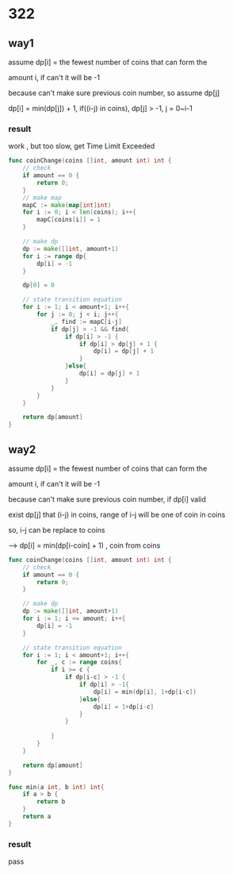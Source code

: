 # 322

## way1
assume dp[i] = the fewest number of coins that can form the 

amount i, if can't it will be -1

because can't make sure previous coin number, so assume dp[j]

dp[i] = min(dp[j]) + 1, if((i-j) in coins), dp[j] > -1, j = 0~i-1

### result

work , but too slow, get Time Limit Exceeded

```go
func coinChange(coins []int, amount int) int {
    // check 
    if amount == 0 {
        return 0;
    }
    // make map
    mapC := make(map[int]int)
    for i := 0; i < len(coins); i++{
        mapC[coins[i]] = 1
    }

    // make dp
    dp := make([]int, amount+1)
    for i := range dp{
        dp[i] = -1
    }

    dp[0] = 0

    // state transition equation
    for i := 1; i < amount+1; i++{
        for j := 0; j < i; j++{
            _, find := mapC[i-j]
            if dp[j] > -1 && find{
                if dp[i] > -1 {
                    if dp[i] > dp[j] + 1 {
                        dp[i] = dp[j] + 1
                    }
                }else{
                    dp[i] = dp[j] + 1
                }
            }
        }
    }

    return dp[amount]
}
```

## way2

assume dp[i] = the fewest number of coins that can form the 

amount i, if can't it will be -1

because can't make sure previous coin number, if dp[i] valid

exist dp[j] that (i-j) in coins, range of i-j will be one of 
coin in coins

so, i-j can be replace to coins

--> dp[i] = min(dp[i-coin] + 1) , coin from coins

```go
func coinChange(coins []int, amount int) int {
    // check 
    if amount == 0 {
        return 0;
    }

    // make dp
    dp := make([]int, amount+1)
    for i := 1; i <= amount; i++{
        dp[i] = -1
    }

    // state transition equation
    for i := 1; i < amount+1; i++{
        for _, c := range coins{
            if i >= c {
                if dp[i-c] > -1 {
                    if dp[i] > -1{
                        dp[i] = min(dp[i], 1+dp[i-c])
                    }else{
                        dp[i] = 1+dp[i-c]
                    }
                }
                
            }
        }
    }

    return dp[amount]
}

func min(a int, b int) int{
    if a > b {
        return b
    }
    return a
}
```

### result

pass